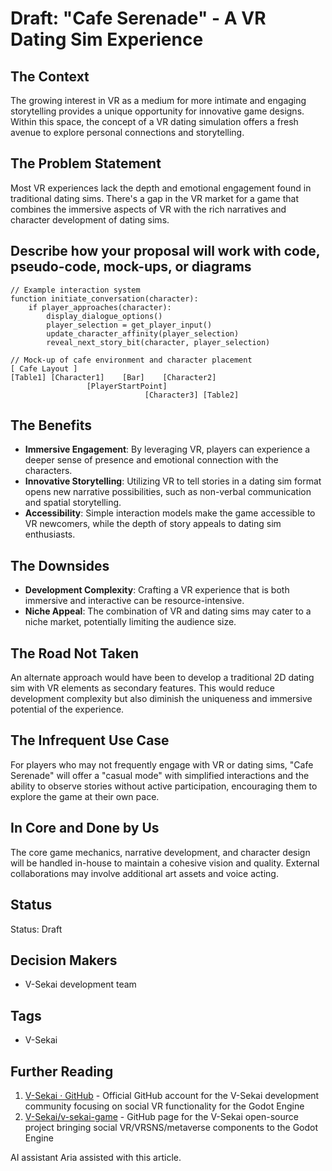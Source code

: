 # Draft: "Cafe Serenade" - A VR Dating Sim Experience

## The Context

The growing interest in VR as a medium for more intimate and engaging storytelling provides a unique opportunity for innovative game designs. Within this space, the concept of a VR dating simulation offers a fresh avenue to explore personal connections and storytelling.

## The Problem Statement

Most VR experiences lack the depth and emotional engagement found in traditional dating sims. There's a gap in the VR market for a game that combines the immersive aspects of VR with the rich narratives and character development of dating sims.

## Describe how your proposal will work with code, pseudo-code, mock-ups, or diagrams

```pseudo
// Example interaction system
function initiate_conversation(character):
    if player_approaches(character):
        display_dialogue_options()
        player_selection = get_player_input()
        update_character_affinity(player_selection)
        reveal_next_story_bit(character, player_selection)

// Mock-up of cafe environment and character placement
[ Cafe Layout ]
[Table1] [Character1]    [Bar]    [Character2]
                 [PlayerStartPoint]
                              [Character3] [Table2]
```

## The Benefits

- **Immersive Engagement**: By leveraging VR, players can experience a deeper sense of presence and emotional connection with the characters.
- **Innovative Storytelling**: Utilizing VR to tell stories in a dating sim format opens new narrative possibilities, such as non-verbal communication and spatial storytelling.
- **Accessibility**: Simple interaction models make the game accessible to VR newcomers, while the depth of story appeals to dating sim enthusiasts.

## The Downsides

- **Development Complexity**: Crafting a VR experience that is both immersive and interactive can be resource-intensive.
- **Niche Appeal**: The combination of VR and dating sims may cater to a niche market, potentially limiting the audience size.

## The Road Not Taken

An alternate approach would have been to develop a traditional 2D dating sim with VR elements as secondary features. This would reduce development complexity but also diminish the uniqueness and immersive potential of the experience.

## The Infrequent Use Case

For players who may not frequently engage with VR or dating sims, "Cafe Serenade" will offer a "casual mode" with simplified interactions and the ability to observe stories without active participation, encouraging them to explore the game at their own pace.

## In Core and Done by Us

The core game mechanics, narrative development, and character design will be handled in-house to maintain a cohesive vision and quality. External collaborations may involve additional art assets and voice acting.

## Status

Status: Draft <!-- Draft | Proposed | Rejected | Accepted | Deprecated | Superseded by -->

## Decision Makers

- V-Sekai development team

## Tags

- V-Sekai

## Further Reading

1. [V-Sekai · GitHub](https://github.com/v-sekai) - Official GitHub account for the V-Sekai development community focusing on social VR functionality for the Godot Engine
2. [V-Sekai/v-sekai-game](https://github.com/v-sekai/v-sekai-game) - GitHub page for the V-Sekai open-source project bringing social VR/VRSNS/metaverse components to the Godot Engine

AI assistant Aria assisted with this article.
